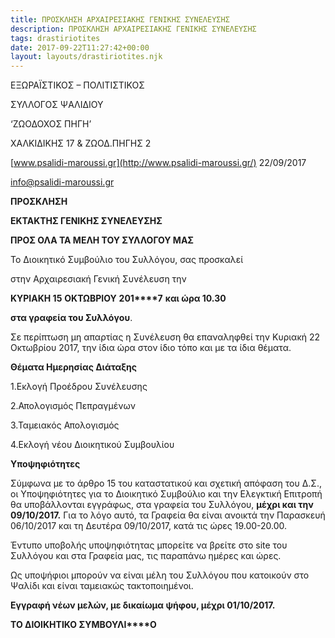 ```yaml
---
title: ΠΡΟΣΚΛΗΣΗ ΑΡΧΑΙΡΕΣΙΑΚΗΣ ΓΕΝΙΚΗΣ ΣΥΝΕΛΕΥΣΗΣ
description: ΠΡΟΣΚΛΗΣΗ ΑΡΧΑΙΡΕΣΙΑΚΗΣ ΓΕΝΙΚΗΣ ΣΥΝΕΛΕΥΣΗΣ
tags: drastiriotites
date: 2017-09-22T11:27:42+00:00
layout: layouts/drastiriotites.njk
---
```


<!-- excerpt -->
ΕΞΩΡΑΪΣΤΙΚΟΣ – ΠΟΛΙΤΙΣΤΙΚΟΣ

 ΣΥΛΛΟΓΟΣ ΨΑΛΙΔΙΟΥ

 ‘ΖΩΟΔΟΧΟΣ ΠΗΓΗ’

ΧΑΛΚΙΔΙΚΗΣ 17 &amp; ΖΩΟΔ.ΠΗΓΗΣ 2

[www.psalidi-maroussi.gr](http://www.psalidi-maroussi.gr/) 22/09/2017

info@psalidi-maroussi.gr

**ΠΡΟΣΚΛΗΣΗ**

**ΕΚΤΑΚΤΗΣ ΓΕΝΙΚΗΣ ΣΥΝΕΛΕΥΣΗΣ**

 **ΠΡΟΣ ΟΛΑ ΤΑ ΜΕΛΗ ΤΟΥ ΣΥΛΛΟΓΟΥ ΜΑΣ**

 Το Διοικητικό Συμβούλιο του Συλλόγου, σας προσκαλεί

 στην Αρχαιρεσιακή Γενική Συνέλευση την

**ΚΥΡΙΑΚΗ 15** **ΟΚΤΩΒΡΙΟΥ** **201****7** **και ώρα 10.30**

**στα γραφεία του Συλλόγου**.

 Σε περίπτωση μη απαρτίας η Συνέλευση θα επαναληφθεί την Κυριακή 22 Οκτωβρίου 2017, την ίδια ώρα στον ίδιο τόπο και με τα ίδια θέματα.

 **Θέματα Ημερησίας Διάταξης**

 1.Εκλογή Προέδρου Συνέλευσης

 2.Απολογισμός Πεπραγμένων

 3.Ταμειακός Απολογισμός

 4.Εκλογή νέου Διοικητικού Συμβουλίου

 **Υποψηφιότητες**

Σύμφωνα με το άρθρο 15 του καταστατικού και σχετική απόφαση του Δ.Σ., οι Υποψηφιότητες για το Διοικητικό Συμβούλιο και την Ελεγκτική Επιτροπή θα υποβάλλονται εγγράφως, στα γραφεία του Συλλόγου, **μέχρι και την 09/10/2017.** Για το λόγο αυτό, τα Γραφεία θα είναι ανοικτά την Παρασκευή 06/10/2017 και τη Δευτέρα 09/10/2017, κατά τις ώρες 19.00-20.00.

Έντυπο υποβολής υποψηφιότητας μπορείτε να βρείτε στο site του Συλλόγου και στα Γραφεία μας, τις παραπάνω ημέρες και ώρες.

Ως υποψήφιοι μπορούν να είναι μέλη του Συλλόγου που κατοικούν στο Ψαλίδι και είναι ταμειακώς τακτοποιημένοι.

**Εγγραφή νέων μελών, με δικαίωμα ψήφου, μέχρι 01/10/2017.**

 **ΤΟ ΔΙΟΙΚΗΤΙΚΟ ΣΥΜΒΟΥΛΙ****O**
